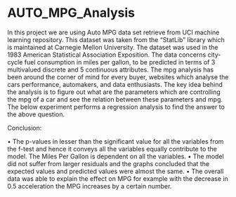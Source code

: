# AUTO_MPG_Analysis

In this project we are using Auto MPG data set retrieve from UCI machine learning repository. This dataset was taken from the “StatLib” library which is maintained at Carnegie Mellon University. The dataset was used in the 1983 American Statistical Association Exposition. The data concerns city-cycle fuel consumption in miles per gallon, to be predicted in terms of 3 multivalued discrete and 5 continuous attributes. 
The mpg analysis has been around the corner of mind for every buyer, websites which analyse the cars performance, automakers, and data enthusiasts. The key idea behind the analysis is to figure out what are the parameters which are controlling the mpg of a car and see the relation between these parameters and mpg. The below experiment performs a regression analysis to find the answer to the above question. 

Conclusion: 

•	The p-values in lesser than the significant value for all the variables from the f-test and hence it conveys all the variables equally contribute to the model. The Miles Per Gallon is dependent on all the variables. 
•	The model did not suffer from larger residuals and the graphs concluded that the expected values and predicted values were almost the same. 
•	The overall data was able to explain the effect on MPG for example with the decrease in 0.5 acceleration the MPG increases by a certain number. 
